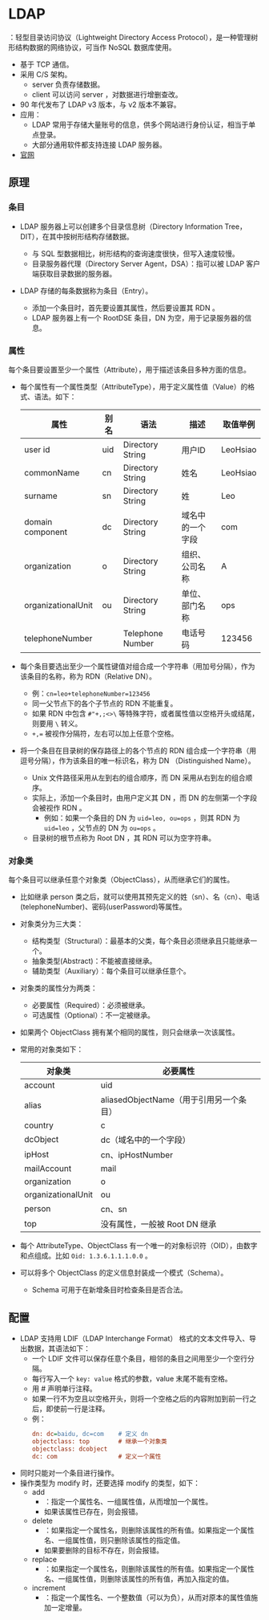 # LDAP

：轻型目录访问协议（Lightweight Directory Access Protocol），是一种管理树形结构数据的网络协议，可当作 NoSQL 数据库使用。
- 基于 TCP 通信。
- 采用 C/S 架构。
  - server 负责存储数据。
  - client 可以访问 server ，对数据进行增删查改。
- 90 年代发布了 LDAP v3 版本，与 v2 版本不兼容。
- 应用：
  - LDAP 常用于存储大量账号的信息，供多个网站进行身份认证，相当于单点登录。
  - 大部分通用软件都支持连接 LDAP 服务器。
- [官网](https://ldap.com/)

## 原理

### 条目

- LDAP 服务器上可以创建多个目录信息树（Directory Information Tree，DIT），在其中按树形结构存储数据。
  - 与 SQL 型数据相比，树形结构的查询速度很快，但写入速度较慢。
  - 目录服务器代理（Directory Server Agent，DSA）：指可以被 LDAP 客户端获取目录数据的服务器。

- LDAP 存储的每条数据称为条目（Entry）。
  - 添加一个条目时，首先要设置其属性，然后要设置其 RDN 。
  - LDAP 服务器上有一个 RootDSE 条目，DN 为空，用于记录服务器的信息。

### 属性

每个条目要设置至少一个属性（Attribute），用于描述该条目多种方面的信息。
- 每个属性有一个属性类型（AttributeType），用于定义属性值（Value）的格式、语法。如下：

  属性                      | 别名   | 语法              | 描述            | 取值举例
  -|-|-|-|-
  user id                   | uid   | Directory String  | 用户ID          | LeoHsiao
  commonName                | cn    | Directory String  | 姓名            | LeoHsiao
  surname                   | sn    | Directory String  | 姓              | Leo
  domain component          | dc    | Directory String  | 域名中的一个字段 | com
  organization              | o     | Directory String  | 组织、公司名称   | A
  organizationalUnit        | ou    | Directory String  | 单位、部门名称   | ops
  telephoneNumber           |       | Telephone Number  | 电话号码        | 123456

- 每个条目要选出至少一个属性键值对组合成一个字符串（用加号分隔），作为该条目的名称，称为 RDN（Relative DN）。
  - 例：`cn=leo+telephoneNumber=123456`
  - 同一父节点下的各个子节点的 RDN 不能重复。
  - 如果 RDN 中包含 `#"+,;<>\` 等特殊字符，或者属性值以空格开头或结尾，则要用 `\` 转义。
  - `+,=` 被视作分隔符，左右可以加上任意个空格。

- 将一个条目在目录树的保存路径上的各个节点的 RDN 组合成一个字符串（用逗号分隔），作为该条目的唯一标识名，称为 DN （Distinguished Name）。
  - Unix 文件路径采用从左到右的组合顺序，而 DN 采用从右到左的组合顺序。
  - 实际上，添加一个条目时，由用户定义其 DN ，而 DN 的左侧第一个字段会被视作 RDN 。
    - 例如：如果一个条目的 DN 为 `uid=leo, ou=ops` ，则其 RDN 为 `uid=leo` ，父节点的 DN 为 `ou=ops` 。
  - 目录树的根节点称为 Root DN ，其 RDN 可以为空字符串。


### 对象类

每个条目可以继承任意个对象类（ObjectClass），从而继承它们的属性。
- 比如继承 person 类之后，就可以使用其预先定义的姓（sn）、名（cn）、电话(telephoneNumber)、密码(userPassword)等属性。
- 对象类分为三大类：
  - 结构类型（Structural）：最基本的父类，每个条目必须继承且只能继承一个。
  - 抽象类型(Abstract)：不能被直接继承。
  - 辅助类型（Auxiliary）：每个条目可以继承任意个。
- 对象类的属性分为两类：
  - 必要属性（Required）：必须被继承。
  - 可选属性（Optional）：不一定被继承。
- 如果两个 ObjectClass 拥有某个相同的属性，则只会继承一次该属性。
- 常用的对象类如下：

  对象类               | 必要属性
  -|-
  account             | uid
  alias               | aliasedObjectName（用于引用另一个条目）
  country             | c
  dcObject            | dc（域名中的一个字段）
  ipHost              | cn、ipHostNumber
  mailAccount         | mail
  organization        | o
  organizationalUnit  | ou
  person              | cn、sn
  top                 | 没有属性，一般被 Root DN 继承

- 每个 AttributeType、ObjectClass 有一个唯一的对象标识符（OID），由数字和点组成。比如 `Oid: 1.3.6.1.1.1.0.0` 。
- 可以将多个 ObjectClass 的定义信息封装成一个模式（Schema）。
  - Schema 可用于在新增条目时检查条目是否合法。

## 配置

- LDAP 支持用 LDIF（LDAP Interchange Format） 格式的文本文件导入、导出数据，其语法如下：
  - 一个 LDIF 文件可以保存任意个条目，相邻的条目之间用至少一个空行分隔。
  - 每行写入一个 `key: value` 格式的参数，value 末尾不能有空格。
  - 用 # 声明单行注释。
  - 如果一行不为空且以空格开头，则将一个空格之后的内容附加到前一行之后，即使前一行是注释。
  - 例：
    ```ini
    dn: dc=baidu, dc=com    # 定义 dn
    objectclass: top        # 继承一个对象类
    objectclass: dcobject
    dc: com                 # 定义一个属性
    ```
- 同时只能对一个条目进行操作。
- 操作类型为 modify 时，还要选择 modify 的类型，如下：
  - add
    - ：指定一个属性名、一组属性值，从而增加一个属性。
    - 如果该属性已存在，则会报错。
  - delete
    - ：如果指定一个属性名，则删除该属性的所有值。如果指定一个属性名、一组属性值，则只删除该属性的指定值。
    - 如果要删除的目标不存在，则会报错。
  - replace
    - ：如果指定一个属性名，则删除该属性的所有值。如果指定一个属性名、一组属性值，则删除该属性的所有值，再加入指定的值。
  - increment
    - ：指定一个属性名、一个整数值（可以为负），从而对原本的属性值施加一定增量。

